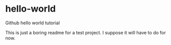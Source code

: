 # hello-world
Github hello world tutorial

This is just a boring readme for a test project. I suppose it will have to do for now.
